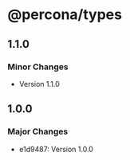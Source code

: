 # @percona/types

## 1.1.0

### Minor Changes

- Version 1.1.0

## 1.0.0

### Major Changes

- e1d9487: Version 1.0.0
